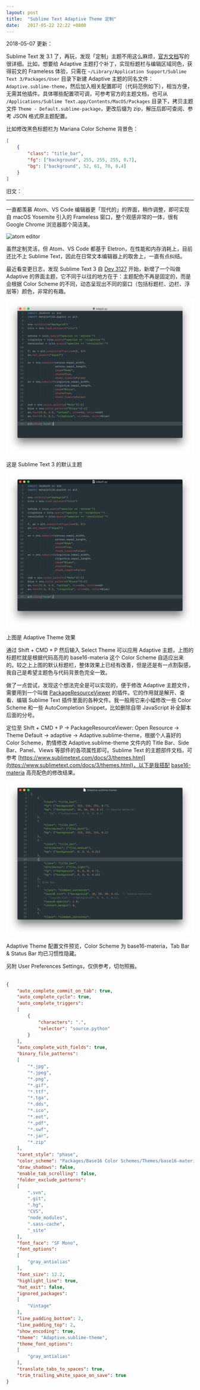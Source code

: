 ```yaml
---
layout: post
title:  "Sublime Text Adaptive Theme 定制"
date:   2017-05-22 22:22 +0800
---
```


2018-05-07 更新：

Sublime Text 发 3.1 了，再玩，发现「定制」主题不用这么麻烦，[官方文档](https://www.sublimetext.com/docs/3/themes.html#customization)写的很详细。比如，想要给 Adaptive 主题打个补丁，实现标题栏与编辑区域同色，获得前文的 Frameless 体验，只需在 `~/Library/Application Support/Sublime Text 3/Packages/User` 目录下新建 Adaptive 主题的同名文件：`Adaptive.sublime-theme`，然后加入相关配置即可（代码范例如下），相当方便，无需其他插件。具体哪些配置项可调，可参考官方的主题文档，也可从 `/Applications/Sublime Text.app/Contents/MacOS/Packages` 目录下，拷贝主题文件 `Theme - Default.sublime-package`，更改后缀为 zip，解压后即可查阅、参考 JSON 格式原主题配置。

比如修改黑色标题栏为 Mariana Color Scheme 背景色：

```json
[
    {
        "class": "title_bar",
        "fg": ["background", 255, 255, 255, 0.7],
        "bg": ["background", 52, 61, 70, 0.4]
    }
]
```



旧文：

----

一直都羡慕 Atom、VS Code 编辑器更「现代的」的界面，稍作调整，即可实现自 macOS Yosemite 引入的 Frameless 窗口，整个观感非常的一体，很有 Google Chrome 浏览器那个简洁美。

![atom editor](http://github-atom-io-herokuapp-com.global.ssl.fastly.net/assets/screenshot-main@2x-f5f56d18fa8896b3d987d24fc903d03f.png)



虽然定制灵活，但 Atom、VS Code 都基于 Eletron，在性能和内存消耗上，目前还比不上 Sublime Text，因此在日常文本编辑器上的取舍上，一直有点纠结。

最近看变更日志，发现 Sublime Text 3 自 [Dev 3127](https://www.sublimetext.com/3dev) 开始，新增了一个叫做 Adaptive 的界面主题，它不同于以往的地方在于：主题配色不再是固定的，而是会根据 Color Scheme 的不同，动态呈现出不同的窗口（包括标题栏、边栏、浮层等）颜色，非常的有趣。

![default theme of sublime text 3](/files/2017/05/22/default.png)

<figcaption>这是 Sublime Text 3 的默认主题</figcaption>

![adaptive theme of sublime text 3](/files/2017/05/22/adaptive.png)

<figcaption>上图是 Adaptive Theme 效果</figcaption>

通过 Shift + CMD + P 然后输入 Select Theme 可以应用 Adaptive 主题，上图的标题栏就是根据代码高亮的 base16-materia 这个 Color Scheme 自适应出来的。较之上上图的默认标题栏，整体效果上已经有改善，但是还是有一点割裂感，我自己是希望主题色与代码背景色完全一致。

做了一点尝试，发现这个想法完全是可以实现的，便于修改 Adaptive 主题文件，需要用到一个叫做 [PackageResourceViewer](https://packagecontrol.io/packages/PackageResourceViewer) 的插件。它的作用就是解开、查看、编辑 Sublime Text 插件里面的各种文件。我一般用它来小幅修改一些 Color Scheme 和一些 AutoCompletion Snippet，比如删除自带 JavaScript 补全脚本后面的分号。

定位至 Shift + CMD + P → PackageResourceViewer: Open Resource → Theme Default → adaptive → Adaptive.sublime-theme，根据个人喜好的 Color Scheme，酌情修改 Adaptive.sublime-theme 文件内的 Title Bar、Side Bar、Panel、Views 等部件的各项属性即可。Sublime Text 的主题部件文档，可参考 [https://www.sublimetext.com/docs/3/themes.html](https://www.sublimetext.com/docs/3/themes.html)，以下是我搭配 [base16-materia](https://chriskempson.github.io/base16/) 高亮配色的修改结果。

![customized adaptive](/files/2017/05/22/customized_adaptive.png)

<figcaption>Adaptive Theme 配置文件预览，Color Scheme 为 base16-materia，Tab Bar & Status Bar 均已习惯性隐藏。</figcaption>

另附 User Preferences Settings，仅供参考，切勿照搬。

```json

{
	"auto_complete_commit_on_tab": true,
	"auto_complete_cycle": true,
	"auto_complete_triggers":
	[
		{
			"characters": ".",
			"selector": "source.python"
		}
	],
	"auto_complete_with_fields": true,
	"binary_file_patterns":
	[
		"*.jpg",
		"*.jpeg",
		"*.png",
		"*.gif",
		"*.ttf",
		"*.tga",
		"*.dds",
		"*.ico",
		"*.eot",
		"*.pdf",
		"*.swf",
		"*.jar",
		"*.zip"
	],
	"caret_style": "phase",
	"color_scheme": "Packages/Base16 Color Schemes/Themes/base16-materia.tmTheme",
	"draw_shadows": false,
	"enable_tab_scrolling": false,
	"folder_exclude_patterns":
	[
		".svn",
		".git",
		".hg",
		"CVS",
		"node_modules",
		".sass-cache",
		"_site"
	],
	"font_face": "SF Mono",
	"font_options":
	[
		"gray_antialias"
	],
	"font_size": 12.2,
	"highlight_line": true,
	"hot_exit": false,
	"ignored_packages":
	[
		"Vintage"
	],
	"line_padding_bottom": 2,
	"line_padding_top": 2,
	"show_encoding": true,
	"theme": "Adaptive.sublime-theme",
	"theme_font_options":
	[
		"gray_antialias"
	],
	"translate_tabs_to_spaces": true,
	"trim_trailing_white_space_on_save": true
}

```

